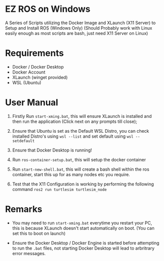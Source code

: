 # EZ ROS on Windows

A Series of Scripts utilizing the Docker Image and XLaunch (X11 Server) to Setup and Install ROS (Windows Only) (Should Probably work with Linux easily enough as most scripts are bash, just need X11 Server on Linux)


# Requirements

- Docker / Docker Desktop
- Docker Account
- XLaunch (winget provided)
- WSL (Ubuntu)


# User Manual

1) Firstly Run `start-xming.bat`, this will ensure XLaunch is installed and then run the application (Click next on any prompts till close);

2) Ensure that Ubuntu is set as the Default WSL Distro, you can check installed Distro's using `wsl --list` and set default using `wsl --setdefault`

3) Ensure that Docker Desktop is running!

4) Run `ros-container-setup.bat`, this will setup the docker container

5) Run `start-new-shell.bat`, this will create a bash shell within the ros container, start this up for as many nodes etc you require.

6) Test that the X11 Configuration is working by performing the following command `ros2 run turtlesim turtlesim_node`

# Remarks

- You may need to run `start-xming.bat` everytime you restart your PC, this is because XLaunch doesn't start automatically on boot. (You can set this to boot on launch)

- Ensure the Docker Desktop / Docker Engine is started before attempting to run the `.bat` files, not starting Docker Desktop will lead to arbritrary error messages.